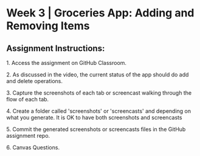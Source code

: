 # Week 3 | Groceries App: Adding and Removing Items

## Assignment Instructions:

<p>1. Access the assignment on GitHub Classroom.</p>
<p>2. As discussed in the video, the current status of the app should do add and delete operations.</p>
<p>3. Capture the screenshots of each tab or screencast walking through the flow of each tab.</p>
<p>4. Create a folder called 'screenshots' or 'screencasts' and depending on what you generate. It is OK to have both screenshots and screencasts</p>
<p>5. Commit the generated screenshots or screencasts files in the GitHub assignment repo.</p>
<p>6. Canvas Questions.</p>
